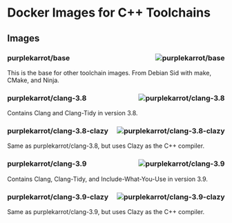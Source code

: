 # Docker Images for C++ Toolchains

## Images

### purplekarrot/base <a href="https://microbadger.com/images/purplekarrot/base"><img alt="purplekarrot/base" align="right" src="https://images.microbadger.com/badges/image/purplekarrot/base.svg"></a>

This is the base for other toolchain images. From Debian Sid with make, CMake,
and Ninja.

### purplekarrot/clang-3.8 <a href="https://microbadger.com/images/purplekarrot/clang-3.8"><img alt="purplekarrot/clang-3.8" align="right" src="https://images.microbadger.com/badges/image/purplekarrot/clang-3.8.svg"></a>

Contains Clang and Clang-Tidy in version 3.8.

### purplekarrot/clang-3.8-clazy <a href="https://microbadger.com/images/purplekarrot/clang-3.8-clazy"><img alt="purplekarrot/clang-3.8-clazy" align="right" src="https://images.microbadger.com/badges/image/purplekarrot/clang-3.8-clazy.svg"></a>

Same as purplekarrot/clang-3.8, but uses Clazy as the C++ compiler.

### purplekarrot/clang-3.9 <a href="https://microbadger.com/images/purplekarrot/clang-3.9"><img alt="purplekarrot/clang-3.9" align="right" src="https://images.microbadger.com/badges/image/purplekarrot/clang-3.9.svg"></a>

Contains Clang, Clang-Tidy, and Include-What-You-Use in version 3.9.

### purplekarrot/clang-3.9-clazy <a href="https://microbadger.com/images/purplekarrot/clang-3.9-clazy"><img alt="purplekarrot/clang-3.9-clazy" align="right" src="https://images.microbadger.com/badges/image/purplekarrot/clang-3.9-clazy.svg"></a>

Same as purplekarrot/clang-3.9, but uses Clazy as the C++ compiler.
